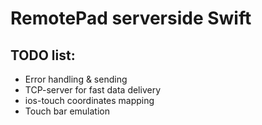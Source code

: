 # RemotePad serverside Swift

## TODO list:
- Error handling & sending
- TCP-server for fast data delivery
- ios-touch coordinates mapping
- Touch bar emulation

